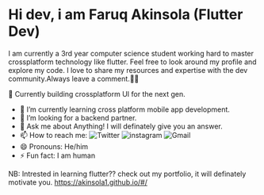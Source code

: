 # Hi dev, i am Faruq Akinsola (Flutter Dev)
I am currently a 3rd year computer science student working hard to master crossplatform technology like flutter.
Feel free to look around my profile and explore my code. I love to share my resources and expertise with the dev community.Always leave a comment.🤗🙃

 🔭 Currently building crossplatform UI for the next gen.  
- 🌱 I’m currently learning cross platform mobile app development. 
- 🤔 I’m looking for a backend partner.
- 💬 Ask me about Anything! I will definately give you an answer.
- 📫 How to reach me: 
![Twitter](https://img.shields.io/badge/Twitter-000000?style=for-the-badge&logo=Twitter&logoColor=blue)
![instagram](https://img.shields.io/badge/Instagram-000000?style=for-the-badge&logo=Instagram&logoColor=light-red)
![Gmail](https://img.shields.io/badge/Gmail-000000?style=for-the-badge&logo=Gmail&logoColor=green)
- 😄 Pronouns: He/him
- ⚡ Fun fact: I am human


NB: Intrested in learning flutter?? check out my portfolio, it will definately motivate you. https://akinsola1.github.io/#/
